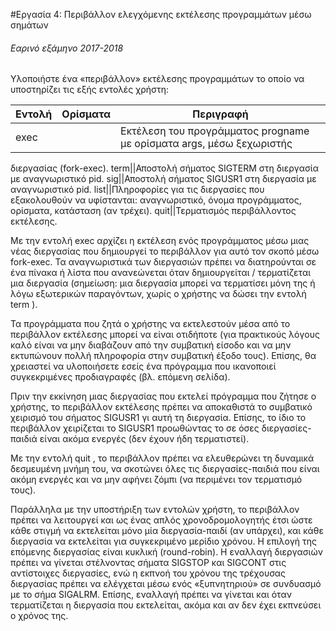 #Εργασία 4: Περιβάλλον ελεγχόμενης εκτέλεσης προγραμμάτων μέσω σημάτων

###### Εαρινό εξάμηνο 2017-2018

Υλοποιήστε ένα «περιβάλλον» εκτέλεσης προγραμμάτων το οποίο να υποστηρίζει τις εξής εντολές χρήστη:

Εντολή|Ορίσματα|Περιγραφή
---|---|---
exec|<progname> <args>|Εκτέλεση του προγράμματος progname με ορίσματα args, μέσω ξεχωριστής
διεργασίας (fork-exec).
term|<pid>|Αποστολή σήματος SIGTERM στη διεργασία με αναγνωριστικό pid.
sig|<pid>|Αποστολή σήματος SIGUSR1 στη διεργασία με αναγνωριστικό pid.
list||Πληροφορίες για τις διεργασίες που εξακολουθούν να υφίστανται:
αναγνωριστικό, όνομα προγράμματος, ορίσματα, κατάσταση (αν τρέχει).
quit||Τερματισμός περιβάλλοντος εκτέλεσης.

Με την εντολή exec αρχίζει η εκτέλεση ενός προγράμματος μέσω μιας νέας διεργασίας που δημιουργεί το
περιβάλλον για αυτό τον σκοπό μέσω fork-exec. Τα αναγνωριστικά των διεργασιών πρέπει να διατηρούνται σε ένα
πίνακα ή λίστα που ανανεώνεται όταν δημιουργείται / τερματίζεται μια διεργασία (σημείωση: μια διεργασία μπορεί να
τερματίσει μόνη της ή λόγω εξωτερικών παραγόντων, χωρίς ο χρήστης να δώσει την εντολή term ).

Τα προγράμματα που ζητά ο χρήστης να εκτελεστούν μέσα από το περιβάλλον εκτέλεσης μπορεί να είναι οτιδήποτε
(για πρακτικούς λόγους καλό είναι να μην διαβάζουν από την συμβατική είσοδο και να μην εκτυπώνουν πολλή
πληροφορία στην συμβατική έξοδο τους). Επίσης, θα χρειαστεί να υλοποιήσετε εσείς ένα πρόγραμμα που ικανοποιεί
συγκεκριμένες προδιαγραφές (βλ. επόμενη σελίδα).

Πριν την εκκίνηση μιας διεργασίας που εκτελεί πρόγραμμα που ζήτησε ο χρήστης, το περιβάλλον εκτέλεσης πρέπει να
αποκαθιστά το συμβατικό χειρισμό του σήματος SIGUSR1 γι αυτή τη διεργασία. Επίσης, το ίδιο το περιβάλλον
χειρίζεται το SIGUSR1 προωθώντας το σε όσες διεργασίες-παιδιά είναι ακόμα ενεργές (δεν έχουν ήδη τερματιστεί).

Με την εντολή quit , το περιβάλλον πρέπει να ελευθερώνει τη δυναμικά δεσμευμένη μνήμη του, να σκοτώνει όλες τις
διεργασίες-παιδιά που είναι ακόμη ενεργές και να μην αφήνει ζόμπι (να περιμένει τον τερματισμό τους).

Παράλληλα με την υποστήριξη των εντολών χρήστη, το περιβάλλον πρέπει να λειτουργεί και ως ένας απλός
χρονοδρομολογητής έτσι ώστε κάθε στιγμή να εκτελείται μόνο μία διεργασία-παιδί (αν υπάρχει), και κάθε διεργασία
να εκτελείται για συγκεκριμένο μερίδιο χρόνου. Η επιλογή της επόμενης διεργασίας είναι κυκλική (round-robin). Η
εναλλαγή διεργασιών πρέπει να γίνεται στέλνοντας σήματα SIGSTOP και SIGCONT στις αντίστοιχες διεργασίες, ενώ
η εκπνοή του χρόνου της τρέχουσας διεργασίας πρέπει να ελέγχεται μέσω ενός «ξυπνητηριού» σε συνδυασμό με το
σήμα SIGALRM. Επίσης, εναλλαγή πρέπει να γίνεται και όταν τερματίζεται η διεργασία που εκτελείται, ακόμα και αν
δεν έχει εκπνεύσει ο χρόνος της.

